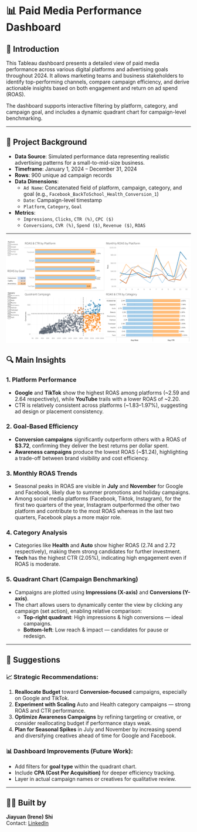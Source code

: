 # 📊 Paid Media Performance Dashboard

## 📌 Introduction
This Tableau dashboard presents a detailed view of paid media performance across various digital platforms and advertising goals throughout 2024. It allows marketing teams and business stakeholders to identify top-performing channels, compare campaign efficiency, and derive actionable insights based on both engagement and return on ad spend (ROAS).

The dashboard supports interactive filtering by platform, category, and campaign goal, and includes a dynamic quadrant chart for campaign-level benchmarking.

---

## 🧾 Project Background
- **Data Source**: Simulated performance data representing realistic advertising patterns for a small-to-mid-size business.
- **Timeframe**: January 1, 2024 – December 31, 2024
- **Rows**: 900 unique ad campaign records
- **Data Dimensions**:
  - `Ad Name`: Concatenated field of platform, campaign, category, and goal (e.g., `Facebook_BackToSchool_Health_Conversion_1`)
  - `Date`: Campaign-level timestamp
  - `Platform`, `Category`, `Goal`
- **Metrics**:
  - `Impressions`, `Clicks`, `CTR (%)`, `CPC ($)`
  - `Conversions`, `CVR (%)`, `Spend ($)`, `Revenue ($)`, `ROAS`

---

![alt text](Platform_&_Category.png)

## 🔍 Main Insights

### 1. **Platform Performance**
- **Google** and **TikTok** show the highest ROAS among platforms (~2.59 and 2.64 respectively), while **YouTube** trails with a lower ROAS of ~2.20.
- CTR is relatively consistent across platforms (~1.83–1.97%), suggesting ad design or placement consistency.

### 2. **Goal-Based Efficiency**
- **Conversion campaigns** significantly outperform others with a ROAS of **$3.72**, confirming they deliver the best returns per dollar spent.
- **Awareness campaigns** produce the lowest ROAS (~$1.24), highlighting a trade-off between brand visibility and cost efficiency.

### 3. **Monthly ROAS Trends**
- Seasonal peaks in ROAS are visible in **July** and **November** for Google and Facebook, likely due to summer promotions and holiday campaigns.
- Among social media platforms (Facebook, Tiktok, Instagram), for the first two quarters of the year, Instagram outperformed the other two platform and contribute to the most ROAS whereas in the last two quarters, Facebook plays a more major role.

### 4. **Category Analysis**
- Categories like **Health** and **Auto** show higher ROAS (2.74 and 2.72 respectively), making them strong candidates for further investment.
- **Tech** has the highest CTR (2.05%), indicating high engagement even if ROAS is moderate.

### 5. **Quadrant Chart (Campaign Benchmarking)**
- Campaigns are plotted using **Impressions (X-axis)** and **Conversions (Y-axis)**.
- The chart allows users to dynamically center the view by clicking any campaign (set action), enabling relative comparison:
  - **Top-right quadrant**: High impressions & high conversions — ideal campaigns.
  - **Bottom-left**: Low reach & impact — candidates for pause or redesign.

---

## 🧠 Suggestions

### 📈 Strategic Recommendations:
1. **Reallocate Budget** toward **Conversion-focused** campaigns, especially on Google and TikTok.
2. **Experiment with Scaling** Auto and Health category campaigns — strong ROAS and CTR performance.
3. **Optimize Awareness Campaigns** by refining targeting or creative, or consider reallocating budget if performance stays weak.
4. **Plan for Seasonal Spikes** in July and November by increasing spend and diversifying creatives ahead of time for Google and Facebook.

### 📊 Dashboard Improvements (Future Work):
- Add filters for **goal type** within the quadrant chart.
- Include **CPA (Cost Per Acquisition)** for deeper efficiency tracking.
- Layer in actual campaign names or creatives for qualitative review.

---

## 👩‍💻 Built by
**Jiayuan (Irene) Shi**  
Contact: [LinkedIn](https://www.linkedin.com/in/jiayuanshi/) 
